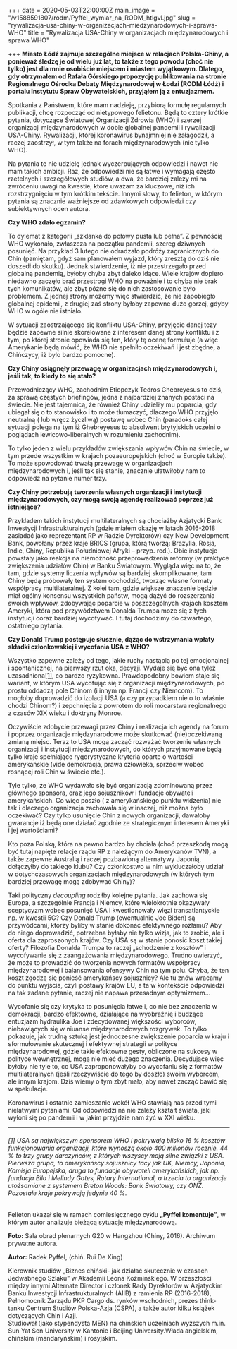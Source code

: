 +++
date = 2020-05-03T22:00:00Z
main_image = "/v1588591807/rodm/Pyffel_wymiar_na_RODM_htlgvl.jpg"
slug = "rywalizacja-usa-chiny-w-organizacjach-miedzynarodowych-i-sprawa-WHO"
title = "Rywalizacja USA-Chiny w organizacjach międzynarodowych i sprawa WHO"

+++
**Miasto Łódź zajmuje szczególne miejsce w relacjach Polska-Chiny, a ponieważ śledzę je od wielu już lat, to także z tego powodu (choć nie tylko) jest dla mnie osobiście miejscem i miastem wyjątkowym. Dlatego, gdy otrzymałem od Rafała Górskiego propozycję publikowania na stronie Regionalnego Ośrodka Debaty Międzynarodowej w Łodzi (RODM Łódź) i portalu Instytutu Spraw Obywatelskich, przyjąłem ją z entuzjazmem.**

Spotkania z Państwem, które mam nadzieję, przybiorą formułę regularnych publikacji, chcę rozpocząć od nietypowego felietonu. Będą to cztery krótkie pytania, dotyczące Światowej Organizacji Zdrowia (WHO) i szerzej organizacji międzynarodowych w dobie globalnej pandemii i rywalizacji USA-Chiny. Rywalizacji, której koronawirus bynajmniej nie załagodził, a raczej zaostrzył, w tym także na forach międzynarodowych (nie tylko WHO).

Na pytania te nie udzielę jednak wyczerpujących odpowiedzi i nawet nie mam takich ambicji. Raz, że odpowiedzi nie są łatwe i wymagają często rzetelnych i szczegółowych studiów, a dwa, że bardziej zależy mi na zwróceniu uwagi na kwestie, które uważam za kluczowe, niż ich rozstrzygnięciu w tym krótkim tekście. Innymi słowy, to felieton, w którym pytania są znacznie ważniejsze od zdawkowych odpowiedzi czy subiektywnych ocen autora.

**Czy WHO zdało egzamin?**

To dylemat z kategorii „szklanka do połowy pusta lub pełna”. Z pewnością WHO wykonało, zwłaszcza na początku pandemii, szereg dziwnych posunięć. Na przykład 3 lutego nie odradzało podróży zagranicznych do Chin (pamiętam, gdyż sam planowałem wyjazd, który zresztą do dziś nie doszedł do skutku). Jednak stwierdzenie, iż nie przestrzegało przed globalną pandemią, byłoby chyba zbyt daleko idące. Wiele krajów dopiero niedawno zaczęło brać przestrogi WHO na poważnie i to chyba nie brak tych komunikatów, ale zbyt późne się do nich zastosowanie było problemem. Z jednej strony możemy więc stwierdzić, że nie zapobiegło globalnej epidemii, z drugiej zaś strony byłoby zapewne dużo gorzej, gdyby WHO w ogóle nie istniało.

W sytuacji zaostrzającego się konfliktu USA-Chiny, przyjęcie danej tezy będzie zapewne silnie skorelowane z interesem danej strony konfliktu i z tym, po której stronie opowiada się ten, który tę ocenę formułuje (a więc Amerykanie będą mówić, że WHO nie spełniło oczekiwań i jest zbędne, a Chińczycy, iż było bardzo pomocne).

**Czy Chiny osiągnęły przewagę w organizacjach międzynarodowych i, jeśli tak, to kiedy to się stało?**

Przewodniczący WHO, zachodnim Etiopczyk Tedros Ghebreyesus to dziś, za sprawą częstych briefingów, jedna z najbardziej znanych postaci na świecie. Nie jest tajemnicą, że również Chiny udzieliły mu poparcia, gdy ubiegał się o to stanowisko i to może tłumaczyć, dlaczego WHO przyjęło neutralną ( lub wręcz życzliwą) postawę wobec Chin (paradoks całej sytuacji polega na tym iż Ghebreyesus to absolwent brytyjskich uczelni o poglądach lewicowo-liberalnych w rozumieniu zachodnim).

To tylko jeden z wielu przykładów zwiększania wpływów Chin na świecie, w tym przede wszystkim w krajach pozaeuropejskich (choć w Europie także). To może spowodować trwałą przewagę w organizacjach międzynarodowych i, jeśli tak się stanie, znacznie ułatwiłoby nam to odpowiedź na pytanie numer trzy.

**Czy Chiny potrzebują tworzenia własnych organizacji i instytucji międzynarodowych, czy mogą swoją agendę realizować poprzez już istniejące?**

Przykładem takich instytucji multilateralnych są chociażby Azjatycki Bank Inwestycji Infrastrukturalnych (gdzie miałem okazję w latach 2016-2018 zasiadać jako reprezentant RP w Radzie Dyrektorów) czy New Development Bank, powołany przez kraje BRICS (grupa, którą tworzą: Brazylia, Rosja, Indie, Chiny, Republika Południowej Afryki – przyp. red.). Obie instytucje powstały jako reakcja na niemożność przeprowadzenia reformy (w praktyce zwiększenia udziałów Chin) w Banku Światowym. Wygląda więc na to, że tam, gdzie systemy liczenia wpływów są bardziej skomplikowane, tam Chiny będą próbowały ten system obchodzić, tworząc własne formaty współpracy multilateralnej. Z kolei tam, gdzie większe znaczenie będzie miał ogólny konsensu wszystkich państw, mogą dążyć do rozszerzania swoich wpływów, zdobywając poparcie w poszczególnych krajach kosztem Ameryki, która pod przywództwem Donalda Trumpa może się z tych instytucji coraz bardziej wycofywać. I tutaj dochodzimy do czwartego, ostatniego pytania.

**Czy Donald Trump postępuje słusznie, dążąc do wstrzymania wpłaty składki członkowskiej i wycofania USA z WHO?**

Wszystko zapewne zależy od tego, jakie ruchy nastąpią po tej emocjonalnej i spontanicznej, na pierwszy rzut oka, decyzji. Wydaje się być ona tyleż uzasadniona[\[1\]](#_ftn1), co bardzo ryzykowna. Prawdopodobny bowiem staje się wariant, w którym USA wycofując się z organizacji międzynarodowych, po prostu oddadzą pole Chinom (i innym np. Francji czy Niemcom). To mogłoby doprowadzić do izolacji USA (a czy przypadkiem nie o to właśnie chodzi Chinom?) i zepchnięcia z powrotem do roli mocarstwa regionalnego z czasów XIX wieku i doktryny Monroe.

Oczywiście zdobycie przewagi przez Chiny i realizacja ich agendy na forum i poprzez organizacje międzynarodowe może skutkować (nie)oczekiwaną zmianą miejsc. Teraz to USA mogą zacząć rozważać tworzenie własnych organizacji i instytucji międzynarodowych, do których przyjmowane będą tylko kraje spełniające rygorystyczne kryteria oparte o wartości amerykańskie (vide demokracja, prawa człowieka, sprzeciw wobec rosnącej roli Chin w świecie etc.).

Tyle tylko, że WHO wydawało się być organizacją zdominowaną przez głównego sponsora, oraz jego sojuszników i fundacje obywateli amerykańskich. Co więc poszło ( z amerykańskiego punktu widzenia) nie tak i dlaczego organizacja zachowała się w inaczej, niż można było oczekiwać? Czy tylko usunięcie Chin z nowych organizacji, dawałoby gwarancje iż będą one działać zgodnie ze strategicznym interesem Ameryki i jej wartościami?

Kto poza Polską, która na pewno bardzo by chciała (choć przeszkodą mogą być tutaj napięte relacje rządu RP z należącym do Amerykanów TVN), a także zapewne Australią i raczej pozbawioną alternatywy Japonią, dołączyłby do takiego klubu? Czy członkostwo w nim wykluczałoby udział w dotychczasowych organizacjach międzynarodowych (w których tym bardziej przewagę mogą zdobywać Chiny)?

Taki polityczny _decoupling_ rodziłby kolejne pytania. Jak zachowa się Europa, a szczególnie Francja i Niemcy, które wielokrotnie okazywały sceptycyzm wobec posunięć USA i kwestionowały więzi transatlantyckie np. w kwestii 5G? Czy Donald Trump (ewentualnie Joe Biden) są przywódcami, którzy byliby w stanie dokonać efektywnego rozłamu? Aby do niego doprowadzić, potrzebna byłaby nie tylko wizja, jak to zrobić, ale i oferta dla zaproszonych krajów. Czy USA są w stanie ponosić koszt takiej oferty? Filozofia Donalda Trumpa to raczej „schodzenie z kosztów” i wycofywanie się z zaangażowania międzynarodowego. Trudno uwierzyć, że może to prowadzić do tworzenia nowych formatów współpracy międzynarodowej i balansowania ofensywy Chin na tym polu. Chyba, że ten koszt zgodzą się ponieść amerykańscy sojusznicy? Ale tu znów wracamy do punktu wyjścia, czyli postawy krajów EU, a ta w kontekście odpowiedzi na tak zadane pytanie, raczej nie napawa przesadnym optymizmem…

Wycofanie się czy krytyka to posunięcia łatwe i, co nie bez znaczenia w demokracji, bardzo efektowne, działające na wyobraźnię i budzące entuzjazm hydraulika Joe i zdecydowanej większości wyborców, niebawiących się w niuanse międzynarodowych rozgrywek. To tylko pokazuje, jak trudną sztuką jest jednoczesne zwiększenie poparcia w kraju i sformułowanie skutecznej i efektywnej strategii w polityce międzynarodowej, gdzie takie efektowne gesty, obliczone na sukcesy w polityce wewnętrznej, mogą nie mieć dużego znaczenia. Decydujące więc byłoby nie tyle to, co USA zaproponowałyby po wycofaniu się z formatów multilateralnych (jeśli rzeczywiście do tego by doszło) swoim wyborcom, ale innym krajom. Dziś wiemy o tym zbyt mało, aby nawet zacząć bawić się w spekulacje.

Koronawirus i ostatnie zamieszanie wokół WHO stawiają nas przed tymi niełatwymi pytaniami. Od odpowiedzi na nie zależy kształt świata, jaki wyłoni się po pandemii i w jakim przyjdzie nam żyć w XXI wieku.

***

###### [\[1\]](#_ftnref1) USA są największym sponsorem WHO i pokrywają blisko 16 % kosztów funkcjonowania organizacji, które wynoszą około 400 milionów rocznie. 44 % to trzy grupy darczyńców, z których wszyscy mają silne związki z USA. Pierwsza grupa, to amerykańscy sojusznicy tacy jak UK, Niemcy, Japonia, Komisja Europejska, druga to fundacje obywateli amerykańskich, jak np. fundacja Bila i Melindy Gates, Rotary International, a trzecia to organizacje utożsamiane z systemem Breton Woods: Bank Światowy, czy ONZ. Pozostałe kraje pokrywają jedynie 40 %.

Felieton ukazał się w ramach comiesięcznego cyklu **„Pyffel komentuje”**, w którym autor analizuje bieżącą sytuację międzynarodową.

**Foto:** Sala obrad plenarnych G20 w Hangzhou (Chiny, 2016). Archiwum prywatne autora.

**Autor:** Radek Pyffel, (chiń. Rui De Xing)

Kierownik studiów „Biznes chiński- jak działać skutecznie w czasach Jedwabnego Szlaku” w Akademii Leona Koźminskiego. W przeszłości między innymi Alternate Director i członek Rady Dyrektorów w Azjatyckim Banku Inwestycji Infrastrukturalnych (AIIB) z ramienia RP (2016-2018), Pełnomocnik Zarządu PKP Cargo ds. rynków wschodnich, prezes think-tanku Centrum Studiów Polska-Azja (CSPA), a także autor kilku książek dotyczących Chin i Azji.  
Studiował (jako stypendysta MEN) na chińskich uczelniach wyższych m.in. Sun Yat Sen University w Kantonie i Beijing University.Włada angielskim, chińskim (mandaryńskim) i rosyjskim.